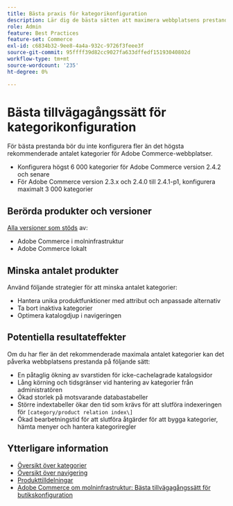 ```yaml
---
title: Bästa praxis för kategorikonfiguration
description: Lär dig de bästa sätten att maximera webbplatsens prestanda genom att begränsa antalet kategorier i katalogen.
role: Admin
feature: Best Practices
feature-set: Commerce
exl-id: c6834b32-9ee8-4a4a-932c-9726f3feee3f
source-git-commit: 95ffff39d82cc9027fa633dffedf15193040802d
workflow-type: tm+mt
source-wordcount: '235'
ht-degree: 0%

---
```


# Bästa tillvägagångssätt för kategorikonfiguration

För bästa prestanda bör du inte konfigurera fler än det högsta rekommenderade antalet kategorier för Adobe Commerce-webbplatser.

- Konfigurera högst 6 000 kategorier för Adobe Commerce version 2.4.2 och senare
- För Adobe Commerce version 2.3.x och 2.4.0 till 2.4.1-p1, konfigurera maximalt 3 000 kategorier

## Berörda produkter och versioner

[Alla versioner som stöds](../../../release/versions.md) av:

- Adobe Commerce i molninfrastruktur
- Adobe Commerce lokalt

## Minska antalet produkter

Använd följande strategier för att minska antalet kategorier:

- Hantera unika produktfunktioner med attribut och anpassade alternativ
- Ta bort inaktiva kategorier
- Optimera katalogdjup i navigeringen

## Potentiella resultateffekter

Om du har fler än det rekommenderade maximala antalet kategorier kan det påverka webbplatsens prestanda på följande sätt:

- En påtaglig ökning av svarstiden för icke-cachelagrade katalogsidor
- Lång körning och tidsgränser vid hantering av kategorier från administratören
- Ökad storlek på motsvarande databastabeller
- Större indextabeller ökar den tid som krävs för att slutföra indexeringen för `[category/product relation index\]`
- Ökad bearbetningstid för att slutföra åtgärder för att bygga kategorier, hämta menyer och hantera kategoriregler

## Ytterligare information

- [Översikt över kategorier](https://experienceleague.adobe.com/docs/commerce-admin/catalog/categories/categories.html)
- [Översikt över navigering](https://experienceleague.adobe.com/docs/commerce-admin/catalog/catalog/navigation/navigation.html)
- [Produkttilldelningar](https://experienceleague.adobe.com/docs/commerce-admin/catalog/categories/products-in-category/categories-product-assignments.html)
- [Adobe Commerce om molninfrastruktur: Bästa tillvägagångssätt för butikskonfiguration](https://devdocs.magento.com/cloud/configure/configure-best-practices.html)

